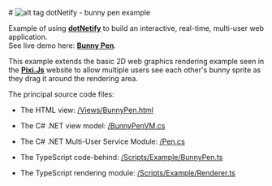#&nbsp;![alt tag](http://dotnetify.net/content/images/greendot.png) dotNetify - bunny pen example

Example of using **[dotNetify](http://dotnetify.net)** to build an interactive, real-time, multi-user web application.  
See live demo here: **[Bunny Pen](http://dotnetify.net/index/BunnyPen)**.

This example extends the basic 2D web graphics rendering example seen in the **[Pixi.Js](http://pixijs.com)** website to allow multiple users see each other's bunny sprite as they drag it around the rendering area.

The principal source code files:

- The HTML view:
 [/Views/BunnyPen.html](https://github.com/dsuryd/dotNetify-example-bunnypen/blob/master/MultiUserWebApp/Views/BunnyPen.html)
 
- The C# .NET view model:
[/BunnyPenVM.cs](https://github.com/dsuryd/dotNetify-example-bunnypen/blob/master/MultiUserWebApp/BunnyPenVM.cs)
- The C# .NET Multi-User Service Module:
[/Pen.cs](https://github.com/dsuryd/dotNetify-example-bunnypen/blob/master/MultiUserWebApp/Pen.cs)

- The TypeScript code-behind:
[/Scripts/Example/BunnyPen.ts](https://github.com/dsuryd/dotNetify-example-bunnypen/blob/master/MultiUserWebApp/Scripts/Example/BunnyPen.ts)
- The TypeScript rendering module:
[/Scripts/Example/Renderer.ts](https://github.com/dsuryd/dotNetify-example-bunnypen/blob/master/MultiUserWebApp/Scripts/Example/Renderer.ts)
